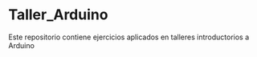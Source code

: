# Taller_Arduino
Este repositorio contiene ejercicios aplicados en talleres introductorios a Arduino

